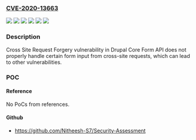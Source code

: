 ### [CVE-2020-13663](https://cve.mitre.org/cgi-bin/cvename.cgi?name=CVE-2020-13663)
![](https://img.shields.io/static/v1?label=Product&message=Drupal%20Core&color=blue)
![](https://img.shields.io/static/v1?label=Version&message=7.x%20&color=brightgreen)
![](https://img.shields.io/static/v1?label=Version&message=8.8.x%20&color=brightgreen)
![](https://img.shields.io/static/v1?label=Version&message=8.9.x%20&color=brightgreen)
![](https://img.shields.io/static/v1?label=Version&message=9.0.x%20&color=brightgreen)
![](https://img.shields.io/static/v1?label=Vulnerability&message=Cross%20Site%20Request%20Forgery&color=brightgreen)

### Description

Cross Site Request Forgery vulnerability in Drupal Core Form API does not properly handle certain form input from cross-site requests, which can lead to other vulnerabilities.

### POC

#### Reference
No PoCs from references.

#### Github
- https://github.com/Nitheesh-S7/Security-Assessment

